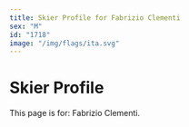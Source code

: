 ```yaml
---
title: Skier Profile for Fabrizio Clementi
sex: "M"
id: "1718"
image: "/img/flags/ita.svg" 
---
```


# Skier Profile

This page is for: Fabrizio Clementi.
    
